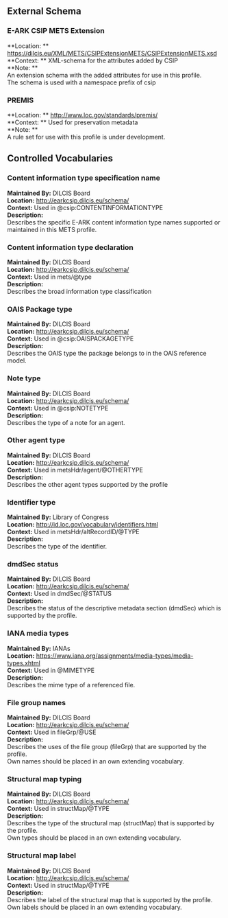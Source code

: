 ## External Schema

### E-ARK CSIP METS Extension
**Location: ** https://dilcis.eu/XML/METS/CSIPExtensionMETS/CSIPExtensionMETS.xsd <br/> 
**Context: ** XML-schema for the attributes added by CSIP <br/> 
**Note: **   <br/> 
An extension schema with the added attributes for use in this profile. <br/> 
The schema is used with a namespace prefix of csip <br/> 


### PREMIS
**Location: ** http://www.loc.gov/standards/premis/ <br/> 
**Context: ** Used for preservation metadata <br/> 
**Note: **   <br/> 
A rule set for use with this profile is under development. <br/> 

## Controlled Vocabularies

<a name="VocabularyContentInformationTypeSpecification"></a>
### Content information type specification name
**Maintained By:** DILCIS Board <br/> 
**Location:** http://earkcsip.dilcis.eu/schema/ <br/> 
**Context:** Used in @csip:CONTENTINFORMATIONTYPE <br/> 
**Description:**   <br/> 
Describes the specific E-ARK content information type names supported or maintained in this METS profile. <br/> 


<a name="VocabularyType"></a>
### Content information type declaration
**Maintained By:** DILCIS Board <br/> 
**Location:** http://earkcsip.dilcis.eu/schema/ <br/> 
**Context:** Used in mets/@type <br/> 
**Description:**   <br/> 
Describes the broad information type classification <br/> 


<a name="VocabularyOAISPackageType"></a>
### OAIS Package type
**Maintained By:** DILCIS Board <br/> 
**Location:** http://earkcsip.dilcis.eu/schema/ <br/> 
**Context:** Used in @csip:OAISPACKAGETYPE <br/> 
**Description:**   <br/> 
Describes the OAIS type the package belongs to in the OAIS reference model. <br/> 


<a name="VocabularyNoteType"></a>
### Note type
**Maintained By:** DILCIS Board <br/> 
**Location:** http://earkcsip.dilcis.eu/schema/ <br/> 
**Context:** Used in @csip:NOTETYPE <br/> 
**Description:**   <br/> 
Describes the type of a note for an agent. <br/> 


<a name="VocabularyAgentOtherType"></a>
### Other agent type
**Maintained By:** DILCIS Board <br/> 
**Location:** http://earkcsip.dilcis.eu/schema/ <br/> 
**Context:** Used in metsHdr/agent/@OTHERTYPE <br/> 
**Description:**   <br/> 
Describes the other agent types supported by the profile <br/> 


<a name="VocabularyIdentifierType"></a>
### Identifier type
**Maintained By:** Library of Congress <br/> 
**Location:** http://id.loc.gov/vocabulary/identifiers.html <br/> 
**Context:** Used in metsHdr/altRecordID/@TYPE <br/> 
**Description:**   <br/> 
Describes the type of the identifier. <br/> 


<a name="VocabularyStatus"></a>
### dmdSec status
**Maintained By:** DILCIS Board <br/> 
**Location:** http://earkcsip.dilcis.eu/schema/ <br/> 
**Context:** Used in dmdSec/@STATUS <br/> 
**Description:**   <br/> 
Describes the status of the descriptive metadata section (dmdSec) which is supported by the profile. <br/> 


<a name="VocabularyIANAmediaTypes"></a>
### IANA media types
**Maintained By:** IANAs <br/> 
**Location:** https://www.iana.org/assignments/media-types/media-types.xhtml <br/> 
**Context:** Used in @MIMETYPE <br/> 
**Description:**   <br/> 
Describes the mime type of a referenced file. <br/> 


<a name="VocabularyFileGrpAndStructMapDivisionLabel"></a>
### File group names
**Maintained By:** DILCIS Board <br/> 
**Location:** http://earkcsip.dilcis.eu/schema/ <br/> 
**Context:** Used in fileGrp/@USE <br/> 
**Description:**   <br/> 
Describes the uses of the file group (fileGrp) that are supported by the profile. <br/> 
Own names should be placed in an own extending vocabulary. <br/> 


<a name="VocabularyStructMapType"></a>
### Structural map typing
**Maintained By:** DILCIS Board <br/> 
**Location:** http://earkcsip.dilcis.eu/schema/ <br/> 
**Context:** Used in structMap/@TYPE <br/> 
**Description:**   <br/> 
Describes the type of the structural map (structMap) that is supported by the profile. <br/> 
Own types should be placed in an own extending vocabulary. <br/> 


<a name="VocabularyStructMapLabel"></a>
### Structural map label
**Maintained By:** DILCIS Board <br/> 
**Location:** http://earkcsip.dilcis.eu/schema/ <br/> 
**Context:** Used in structMap/@TYPE <br/> 
**Description:**   <br/> 
Describes the label of the structural map that is supported by the profile. <br/> 
Own labels should be placed in an own extending vocabulary. <br/> 

